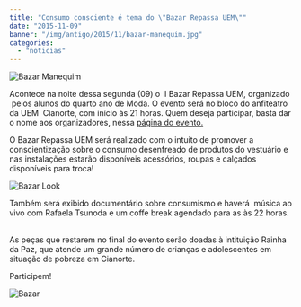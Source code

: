 ```yaml
---
title: "Consumo consciente é tema do \"Bazar Repassa UEM\""
date: "2015-11-09"
banner: "/img/antigo/2015/11/bazar-manequim.jpg"
categories: 
  - "noticias"
---
```


![Bazar Manequim](/img/antigo/2015/11/bazar-manequim.jpg)

Acontece na noite dessa segunda (09) o  I Bazar Repassa UEM, organizado  pelos alunos do quarto ano de Moda. O evento será no bloco do anfiteatro da UEM  Cianorte, com início às 21 horas. Quem deseja participar, basta dar o nome aos organizadores, nessa [página do evento.](https://www.facebook.com/photo.php?fbid=783709258422192&set=gm.181393288871859&type=3&theater)  

O Bazar Repassa UEM será realizado com o intuito de promover a conscientização sobre o consumo desenfreado de produtos do vestuário e nas instalações estarão disponíveis acessórios, roupas e calçados disponíveis para troca!

![Bazar Look](/img/antigo/2015/11/Bazar-look.jpg)

Também será exibido documentário sobre consumismo e haverá  música ao vivo com Rafaela Tsunoda e um coffe break agendado para as às 22 horas.  

As peças que restarem no final do evento serão doadas à intituição Rainha da Paz, que atende um grande número de crianças e adolescentes em situação de pobreza em Cianorte. 

Participem!

![Bazar](/img/antigo/2015/11/bazar.jpg)
